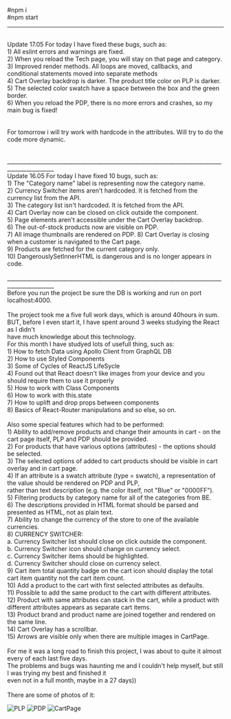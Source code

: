 #npm i<br>
#npm start<br>
_______________________________________________________________________________________________
<br>
Update 17.05
For today I have fixed these bugs, such as: <br>
1) All eslint errors and warnings are fixed.<br>
2) When you reload the Tech page, you will stay on that page and category.<br>
3) Improved render methods. All loops are moved, callbacks, and conditional statements moved into separate methods<br>
4) Cart Overlay backdrop is darker. The product title color on PLP is darker.<br>
5) The selected color swatch have a space between the box and the green border.<br>
6) When you reload the PDP, there is no more errors and crashes, so my main bug is fixed! <br>
<br>
<br>
For tomorrow i will try work with hardcode in the attributes. Will try to do the code more dynamic.
<br>
<br>
<br>
_______________________________________________________________________________________________
<br>
Update 16.05
For today I have fixed 10 bugs, such as: <br>
1) The "Category name" label is representing now the category name.<br>
2) Currency Switcher items aren't hardcoded. It is fetched from the currency list from the API.<br>
3) The category list isn't hardcoded. It is fetched from the API.<br>
4) Cart Overlay now can be closed on click outside the component.<br>
5) Page elements aren't accessible under the Cart Overlay backdrop.<br>
6) The out-of-stock products now are visible on PDP.<br>
7) All image thumbnails are rendered on PDP.
8) Cart Overlay is closing when a customer is navigated to the Cart page.<br>
9) Products are fetched for the current category only.<br>
10) DangerouslySetInnerHTML is dangerous and is no longer appears in code.<br>
<br>
_______________________________________________________________________________________________
<br>
Before you run the project be sure the DB is working and run on port localhost:4000.<br>
<br>
The project took me a five full work days, which is around 40hours in sum.<br>
BUT, before I even start it, I have spent around 3 weeks studying the React as I didn't<br>
have much knowledge about this technology.<br>
For this month I have studyed lots of usefull thing, such as: <br>
1) How to fetch Data using Apollo Client from GraphQL DB<br>
2) How to use Styled Components<br>
3) Some of Cycles of ReactJS LifeSycle<br>
4) Found out that React doesn't like images from your device and you should require them to use it properly<br>
5) How to work with Class Components<br>
6) How to work with this.state<br>
7) How to uplift and drop props between components<br>
8) Basics of React-Router manipulations and so else, so on. <br>
<br>
      Also some special features which had to be performed:<br>
      1) Ability to add/remove products and change their amounts in cart - on the cart page itself, PLP and PDP should be provided.<br>
      2) For products that have various options (attributes) - the options should be selected.<br>
      3) The selected options of added to cart products should be visible in cart overlay and in cart page.<br>
      4) If an attribute is a swatch attribute (type = swatch), a representation of the value should be rendered on PDP and PLP,<br>
         rather than text description (e.g. the color itself, not "Blue" or "0000FF").<br>
      5) Filtering products by category name for all of the categories from BE.<br>
      6) The descriptions provided in HTML format should be parsed and presented as HTML, not as plain text.<br>
      7) Ability to change the currency of the store to one of the available currencies.<br>
      8) CURRENCY SWITCHER:<br>
            a. Currency Switcher list should close on click outside the component.<br>
            b. Currency Switcher icon should change on currency select.<br>
            c. Currency Switcher items should be highlighted.<br>
            d. Currency Switcher should close on currency select.<br>
      9) Cart item total quantity badge on the cart icon should display the total cart item quantity not the cart item count.<br>
      10) Add a product to the cart with first selected attributes as defaults. <br>
      11) Possible to add the same product to the cart with different attributes.<br>
      12) Product with same attributes can stack in the cart, while a product with different attributes appears as separate cart items.<br>
      13) Product brand and product name are joined together and rendered on the same line.<br>
      14) Cart Overlay has a scrollbar.<br>
      15) Arrows are visible only when there are multiple images in CartPage.<br>
<br>
For me it was a long road to finish this project, I was about to quite it almost every of each last five days.<br>
The problems and bugs was haunting me and I couldn't help myself, but still I was trying my best and finished it <br>
even not in a full month, maybe in a 27 days))<br>
<br>
There are some of photos of it:<br>

![PLP](https://user-images.githubusercontent.com/87814580/168812651-978f9dd8-065e-4334-a662-ecef62076a9e.jpeg)
![PDP](https://user-images.githubusercontent.com/87814580/168812666-46913533-345f-4243-9550-d7278d0d2f61.jpeg)
![CartPage](https://user-images.githubusercontent.com/87814580/168812685-13ab475d-e46a-42fb-834d-3c83cc0a0ca0.jpeg)


<br>


